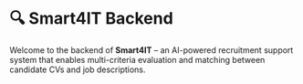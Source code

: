 # 🔍 Smart4IT Backend

Welcome to the backend of **Smart4IT** – an AI-powered recruitment support system that enables multi-criteria evaluation and matching between candidate CVs and job descriptions.